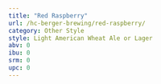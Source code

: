 ```yaml
---
title: "Red Raspberry"
url: /hc-berger-brewing/red-raspberry/
category: Other Style
style: Light American Wheat Ale or Lager
abv: 0
ibu: 0
srm: 0
upc: 0
---
```


